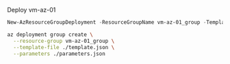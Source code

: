 Deploy vm-az-01

```powershell
New-AzResourceGroupDeployment -ResourceGroupName vm-az-01_group -TemplateFile ./template.json -TemplateParameterFile ./parameters.json
```

```bash
az deployment group create \
  --resource-group vm-az-01_group \
  --template-file ./template.json \
  --parameters ./parameters.json
```

